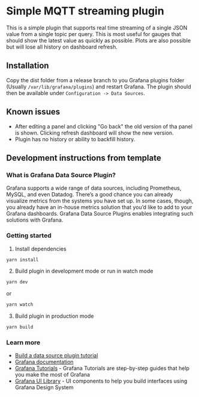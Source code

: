 # Simple MQTT streaming plugin

This is a simple plugin that supports real time streaming of a single JSON value from a single topic per query. This is most useful for gauges that should show the latest value as quickly as possible. Plots are also possible but will lose all history on dashboard refresh.

## Installation

Copy the dist folder from a release branch to you Grafana plugins folder (Usually `/var/lib/grafana/plugins`) and restart Grafana. The plugin should then be available under `Configuration -> Data Sources`.

## Known issues

- After editing a panel and clicking "Go back" the old version of tha panel is shown. Clicking refresh dashboard will show the new version.
- Plugin has no history or ability to backfill history.

## Development instructions from template

### What is Grafana Data Source Plugin?
Grafana supports a wide range of data sources, including Prometheus, MySQL, and even Datadog. There’s a good chance you can already visualize metrics from the systems you have set up. In some cases, though, you already have an in-house metrics solution that you’d like to add to your Grafana dashboards. Grafana Data Source Plugins enables integrating such solutions with Grafana.

### Getting started
1. Install dependencies
```BASH
yarn install
```
2. Build plugin in development mode or run in watch mode
```BASH
yarn dev
```
or
```BASH
yarn watch
```
3. Build plugin in production mode
```BASH
yarn build
```

### Learn more
- [Build a data source plugin tutorial](https://grafana.com/tutorials/build-a-data-source-plugin)
- [Grafana documentation](https://grafana.com/docs/)
- [Grafana Tutorials](https://grafana.com/tutorials/) - Grafana Tutorials are step-by-step guides that help you make the most of Grafana
- [Grafana UI Library](https://developers.grafana.com/ui) - UI components to help you build interfaces using Grafana Design System
